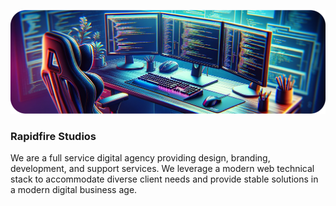 ![Cover image](./cover.png)

### Rapidfire Studios

We are a full service digital agency providing design, branding, development, and support services.  We leverage a modern web technical stack to accommodate diverse client needs and provide stable solutions in a modern digital business age.
